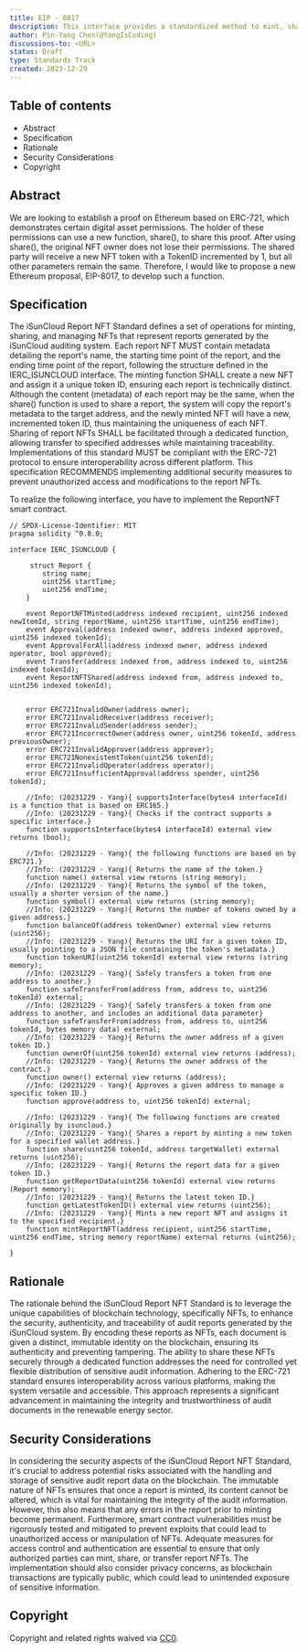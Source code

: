 ```yaml
---
title: EIP - 8017
description: This interface provides a standardized method to mint, share, and manage reports created by the iSunCloud auditing system, and ensures their uniqueness and traceability in the form of NFTs.
author: Pin-Yang Chen(@YangIsCoding)
discussions-to: <URL>
status: Draft
type: Standards Track
created: 2023-12-29
---
```


## Table of contents

- Abstract
- Specification
- Rationale
- Security Considerations
- Copyright

## Abstract

We are looking to establish a proof on Ethereum based on ERC-721, which demonstrates certain digital asset permissions. The holder of these permissions can use a new function, share(), to share this proof. After using share(), the original NFT owner does not lose their permissions. The shared party will receive a new NFT token with a TokenID incremented by 1, but all other parameters remain the same. Therefore, I would like to propose a new Ethereum proposal, EIP-8017, to develop such a function.

## Specification

The iSunCloud Report NFT Standard defines a set of operations for minting, sharing, and managing NFTs that represent reports generated by the iSunCloud auditing system. Each report NFT MUST contain metadata detailing the report's name, the starting time point of the report, and the ending time point of the report, following the structure defined in the IERC_ISUNCLOUD interface. The minting function SHALL create a new NFT and assign it a unique token ID, ensuring each report is technically distinct. Although the content (metadata) of each report may be the same, when the share() function is used to share a report, the system will copy the report's metadata to the target address, and the newly minted NFT will have a new, incremented token ID, thus maintaining the uniqueness of each NFT. Sharing of report NFTs SHALL be facilitated through a dedicated function, allowing transfer to specified addresses while maintaining traceability. Implementations of this standard MUST be compliant with the ERC-721 protocol to ensure interoperability across different platform. This specification RECOMMENDS implementing additional security measures to prevent unauthorized access and modifications to the report NFTs.

To realize the following interface, you have to implement the ReportNFT smart contract.

```solidity
// SPDX-License-Identifier: MIT
pragma solidity ^0.8.0;

interface IERC_ISUNCLOUD {

     struct Report {
        string name;
        uint256 startTime;
        uint256 endTime;
    }

    event ReportNFTMinted(address indexed recipient, uint256 indexed newItemId, string reportName, uint256 startTime, uint256 endTime);
    event Approval(address indexed owner, address indexed approved, uint256 indexed tokenId);
    event ApprovalForAll(address indexed owner, address indexed operator, bool approved);
    event Transfer(address indexed from, address indexed to, uint256 indexed tokenId);
    event ReportNFTShared(address indexed from, address indexed to, uint256 indexed tokenId);


    error ERC721InvalidOwner(address owner);
    error ERC721InvalidReceiver(address receiver);
    error ERC721InvalidSender(address sender);
    error ERC721IncorrectOwner(address owner, uint256 tokenId, address previousOwner);
    error ERC721InvalidApprover(address approver);
    error ERC721NonexistentToken(uint256 tokenId);
    error ERC721InvalidOperator(address operator);
    error ERC721InsufficientApproval(address spender, uint256 tokenId);

    //Info: (20231229 - Yang){ supportsInterface(bytes4 interfaceId) is a function that is based on ERC165.}
    //Info: (20231229 - Yang){ Checks if the contract supports a specific interface.}
    function supportsInterface(bytes4 interfaceId) external view returns (bool);

    //Info: (20231229 - Yang){ the following functions are based on by ERC721.}
    //Info: (20231229 - Yang){ Returns the name of the token.}
    function name() external view returns (string memory);
    //Info: (20231229 - Yang){ Returns the symbol of the token, usually a shorter version of the name.}
    function symbol() external view returns (string memory);
    //Info: (20231229 - Yang){ Returns the number of tokens owned by a given address.}
    function balanceOf(address tokenOwner) external view returns (uint256);
    //Info: (20231229 - Yang){ Returns the URI for a given token ID, usually pointing to a JSON file containing the token's metadata.}
    function tokenURI(uint256 tokenId) external view returns (string memory);
    //Info: (20231229 - Yang){ Safely transfers a token from one address to another.}
    function safeTransferFrom(address from, address to, uint256 tokenId) external;
    //Info: (20231229 - Yang){ Safely transfers a token from one address to another, and includes an additional data parameter}
    function safeTransferFrom(address from, address to, uint256 tokenId, bytes memory data) external;
    //Info: (20231229 - Yang){ Returns the owner address of a given token ID.}
    function ownerOf(uint256 tokenId) external view returns (address);
    //Info: (20231229 - Yang){ Returns the owner address of the contract.}
    function owner() external view returns (address);
    //Info: (20231229 - Yang){ Approves a given address to manage a specific token ID.}
    function approve(address to, uint256 tokenId) external;

    //Info: (20231229 - Yang){ The following functions are created originally by isuncloud.}
    //Info: (20231229 - Yang){ Shares a report by minting a new token for a specified wallet address.}
    function share(uint256 tokenId, address targetWallet) external returns (uint256);
    //Info: (20231229 - Yang){ Returns the report data for a given token ID.}
    function getReportData(uint256 tokenId) external view returns (Report memory);
    //Info: (20231229 - Yang){ Returns the latest token ID.}
    function getLatestTokenID() external view returns (uint256);
    //Info: (20231229 - Yang){ Mints a new report NFT and assigns it to the specified recipient.}
    function mintReportNFT(address recipient, uint256 startTime, uint256 endTime, string memory reportName) external returns (uint256);

}

```

## Rationale

The rationale behind the iSunCloud Report NFT Standard is to leverage the unique capabilities of blockchain technology, specifically NFTs, to enhance the security, authenticity, and traceability of audit reports generated by the iSunCloud system. By encoding these reports as NFTs, each document is given a distinct, immutable identity on the blockchain, ensuring its authenticity and preventing tampering. The ability to share these NFTs securely through a dedicated function addresses the need for controlled yet flexible distribution of sensitive audit information. Adhering to the ERC-721 standard ensures interoperability across various platforms, making the system versatile and accessible. This approach represents a significant advancement in maintaining the integrity and trustworthiness of audit documents in the renewable energy sector.

## Security Considerations

In considering the security aspects of the iSunCloud Report NFT Standard, it's crucial to address potential risks associated with the handling and storage of sensitive audit report data on the blockchain. The immutable nature of NFTs ensures that once a report is minted, its content cannot be altered, which is vital for maintaining the integrity of the audit information. However, this also means that any errors in the report prior to minting become permanent. Furthermore, smart contract vulnerabilities must be rigorously tested and mitigated to prevent exploits that could lead to unauthorized access or manipulation of NFTs. Adequate measures for access control and authentication are essential to ensure that only authorized parties can mint, share, or transfer report NFTs. The implementation should also consider privacy concerns, as blockchain transactions are typically public, which could lead to unintended exposure of sensitive information.

## Copyright

Copyright and related rights waived via [CC0](../LICENSE.md).
